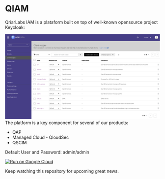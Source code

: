 # QIAM
QriarLabs IAM is a plataform built on top of well-known opensource project Keycloak:

![Alt text](extras/images/qiam_betav1.png)
The platform is a key component for several of our products:
* QAP
* Managed Cloud - QloudSec
* QSCIM 

Default User and Password: admin/admin

[![Run on Google Cloud](https://deploy.cloud.run/button.svg)](https://deploy.cloud.run)

Keep watching this repository for upcoming great news.
